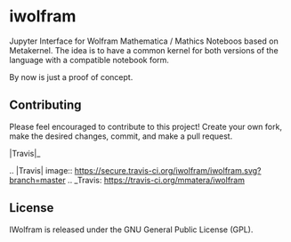 # iwolfram

Jupyter Interface for Wolfram Mathematica / Mathics Noteboos based on Metakernel. The idea is to have a common kernel for both versions of the language with a compatible notebook form.

By now is just a proof of concept.


Contributing
------------

Please feel encouraged to contribute to this project! Create your own fork, make the desired changes, commit, and make a pull request.

|Travis|_

.. |Travis| image:: https://secure.travis-ci.org/iwolfram/iwolfram.svg?branch=master
.. _Travis: https://travis-ci.org/mmatera/iwolfram

License
-------

IWolfram is released under the GNU General Public License (GPL).






